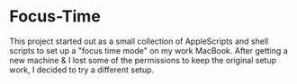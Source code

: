 # Focus-Time
This project started out as a small collection of AppleScripts and shell scripts to set up a "focus time mode" on my work MacBook. After getting a new machine &amp; I lost some of the permissions to keep the original setup work, I decided to try a different setup.
